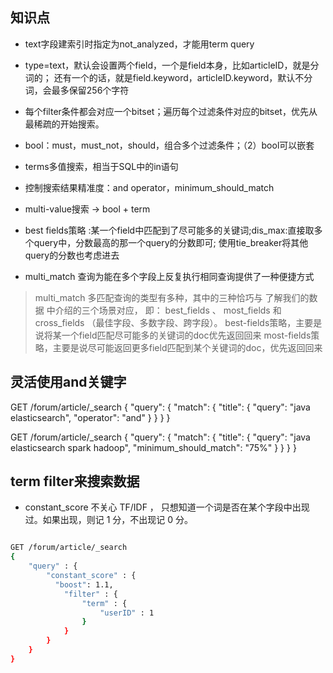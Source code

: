 ## 知识点
- text字段建索引时指定为not_analyzed，才能用term query
- type=text，默认会设置两个field，一个是field本身，比如articleID，就是分词的；
    还有一个的话，就是field.keyword，articleID.keyword，默认不分词，会最多保留256个字符
- 每个filter条件都会对应一个bitset；遍历每个过滤条件对应的bitset，优先从最稀疏的开始搜索。

- bool：must，must_not，should，组合多个过滤条件；（2）bool可以嵌套
- terms多值搜索，相当于SQL中的in语句
- 控制搜索结果精准度：and operator，minimum_should_match
- multi-value搜索 -> bool + term
- best fields策略 :某一个field中匹配到了尽可能多的关键词;dis_max:直接取多个query中，分数最高的那一个query的分数即可;
    使用tie_breaker将其他query的分数也考虑进去
- multi_match  查询为能在多个字段上反复执行相同查询提供了一种便捷方式

> multi_match 多匹配查询的类型有多种，其中的三种恰巧与 了解我们的数据 中介绍的三个场景对应，
    即： best_fields 、 most_fields 和 cross_fields （最佳字段、多数字段、跨字段）。
best-fields策略，主要是说将某一个field匹配尽可能多的关键词的doc优先返回回来
most-fields策略，主要是说尽可能返回更多field匹配到某个关键词的doc，优先返回回来    
## 灵活使用and关键字
GET /forum/article/_search
{
    "query": {
        "match": {
            "title": {
		"query": "java elasticsearch",
		"operator": "and"
   	    }
        }
    }
}

GET /forum/article/_search
{
  "query": {
    "match": {
      "title": {
        "query": "java elasticsearch spark hadoop",
        "minimum_should_match": "75%"
      }
    }
  }
}
## term filter来搜索数据
- constant_score
不关心 TF/IDF ， 只想知道一个词是否在某个字段中出现过。如果出现，则记 1 分，不出现记 0 分。
```sh

GET /forum/article/_search
{
    "query" : {
        "constant_score" : {
          "boost": 1.1, 
            "filter" : {
                "term" : { 
                    "userID" : 1
                }
            }
        }
    }
}
```
